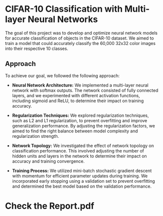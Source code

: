 # CIFAR-10 Classification with Multi-layer Neural Networks

The goal of this project was to develop and optimize neural network models for accurate classification of objects in the CIFAR-10 dataset. We aimed to train a model that could accurately classify the 60,000 32x32 color images into their respective 10 classes.

## Approach

To achieve our goal, we followed the following approach:

- **Neural Network Architecture:** We implemented a multi-layer neural network with softmax outputs. The network consisted of fully connected layers, and we experimented with different activation functions, including sigmoid and ReLU, to determine their impact on training accuracy.

- **Regularization Techniques:** We explored regularization techniques, such as L2 and L1 regularization, to prevent overfitting and improve generalization performance. By adjusting the regularization factors, we aimed to find the right balance between model complexity and regularization strength.

- **Network Topology:** We investigated the effect of network topology on classification performance. This involved adjusting the number of hidden units and layers in the network to determine their impact on accuracy and training convergence.

- **Training Process:** We utilized mini-batch stochastic gradient descent with momentum for efficient parameter updates during training. We incorporated early stopping using a validation set to prevent overfitting and determined the best model based on the validation performance.


# Check the Report.pdf
